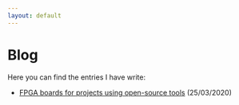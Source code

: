 ```yaml
---
layout: default
---
```

# Blog

Here you can find the entries I have write:

+ [FPGA boards for projects using open-source tools](fpga-boards) (25/03/2020)
